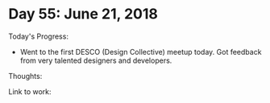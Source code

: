 # Day 55: June 21, 2018

Today's Progress: 
- Went to the first DESCO (Design Collective) meetup today. Got feedback from very talented designers and developers.

Thoughts: 

Link to work: 